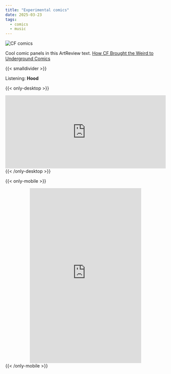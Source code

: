 ```yaml
---
title: "Experimental comics"
date: 2025-03-23
tags:
  - comics
  - music
---
```


![CF comics](/images/posts/cf_comics.webp)

Cool comic panels in this ArtReview text. [How CF Brought the Weird to Underground Comics](https://artreview.com/how-cf-brought-the-weird-to-underground-comics/)


{{< smalldivider  >}}


 Listening: **Hood**

{{< only-desktop >}}
<div style="display: flex; justify-content: center;">
<iframe style="border: 0; width: 700px; height: 230px;" src="https://bandcamp.com/EmbeddedPlayer/album=1240731560/size=large/bgcol=ffffff/linkcol=0687f5/tracklist=true/artwork=small/transparent=true/" seamless><a href="https://hoodband.bandcamp.com/album/the-cycle-of-days-seasons">The Cycle Of Days &amp; Seasons by Hood</a></iframe>
</div>
{{< /only-desktop >}}


{{< only-mobile >}}
<div style="display: flex; justify-content: center;">
<iframe style="border: 0; width: 350px; height: 550px;" src="https://bandcamp.com/EmbeddedPlayer/album=1240731560/size=large/bgcol=ffffff/linkcol=0687f5/transparent=true/" seamless><a href="https://hoodband.bandcamp.com/album/the-cycle-of-days-seasons">The Cycle Of Days &amp; Seasons by Hood</a></iframe>
</div>
{{< /only-mobile >}}